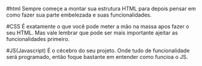 #html
Sempre começe a montar sua estrutura HTML para depois pensar
em como fazer sua parte embelezada e suas funcionalidades.

#CSS
É exatamente o que você pode meter a mão na massa apos fazer o seu HTML.
Mas vale lembrar que pode ser mais importante ajeitar as funcionalidades
primeiro.

#JS(Javascript)
É o cécebro do seu projeto. Onde tudo de funcionalidade será programado, então
foque bastante em entender como funcioa o JS.

